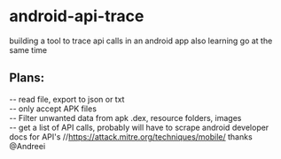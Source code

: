# android-api-trace
building a tool to trace api calls in an android app also learning go at the same time

## Plans:
-- read file, export to json or txt  
-- only accept APK files  
-- Filter unwanted data from apk .dex, resource folders, images  
-- get a list of API calls, probably will have to scrape android developer docs for API's  //https://attack.mitre.org/techniques/mobile/ thanks @Andreei
